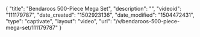 {
    "title": "Bendaroos 500-Piece Mega Set",
    "description": "",
    "videoid": "111179787",
    "date_created": "1502923136",
    "date_modified": "1504472431",
    "type": "captivate",
    "layout": "video",
    "url": "\/v\/bendaroos-500-piece-mega-set\/111179787"
}